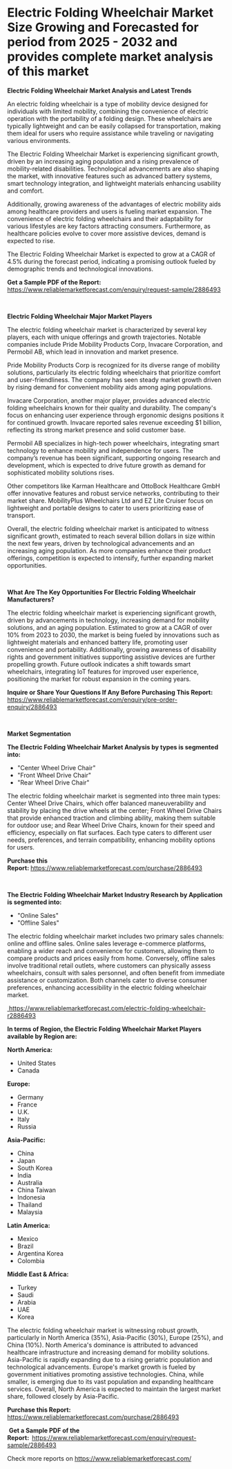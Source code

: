 <p><h1>Electric Folding Wheelchair Market Size Growing and Forecasted for period from 2025 - 2032 and provides complete market analysis of this market</h1></p><p><strong>Electric Folding Wheelchair Market Analysis and Latest Trends</strong></p>
<p><p>An electric folding wheelchair is a type of mobility device designed for individuals with limited mobility, combining the convenience of electric operation with the portability of a folding design. These wheelchairs are typically lightweight and can be easily collapsed for transportation, making them ideal for users who require assistance while traveling or navigating various environments.</p><p>The Electric Folding Wheelchair Market is experiencing significant growth, driven by an increasing aging population and a rising prevalence of mobility-related disabilities. Technological advancements are also shaping the market, with innovative features such as advanced battery systems, smart technology integration, and lightweight materials enhancing usability and comfort. </p><p>Additionally, growing awareness of the advantages of electric mobility aids among healthcare providers and users is fueling market expansion. The convenience of electric folding wheelchairs and their adaptability for various lifestyles are key factors attracting consumers. Furthermore, as healthcare policies evolve to cover more assistive devices, demand is expected to rise. </p><p>The Electric Folding Wheelchair Market is expected to grow at a CAGR of 4.5% during the forecast period, indicating a promising outlook fueled by demographic trends and technological innovations.</p></p>
<p><strong>Get a Sample PDF of the Report:&nbsp;</strong> <a href="https://www.reliablemarketforecast.com/enquiry/request-sample/2886493?utm_campaign=2803&utm_medium=2&utm_source=Github&utm_content=ia&utm_term=13032025&utm_id=electric-folding-wheelchair">https://www.reliablemarketforecast.com/enquiry/request-sample/2886493</a></p>
<p>&nbsp;</p>
<p><strong>Electric Folding Wheelchair Major Market Players</strong></p>
<p><p>The electric folding wheelchair market is characterized by several key players, each with unique offerings and growth trajectories. Notable companies include Pride Mobility Products Corp, Invacare Corporation, and Permobil AB, which lead in innovation and market presence.</p><p>Pride Mobility Products Corp is recognized for its diverse range of mobility solutions, particularly its electric folding wheelchairs that prioritize comfort and user-friendliness. The company has seen steady market growth driven by rising demand for convenient mobility aids among aging populations.</p><p>Invacare Corporation, another major player, provides advanced electric folding wheelchairs known for their quality and durability. The company's focus on enhancing user experience through ergonomic designs positions it for continued growth. Invacare reported sales revenue exceeding $1 billion, reflecting its strong market presence and solid customer base.</p><p>Permobil AB specializes in high-tech power wheelchairs, integrating smart technology to enhance mobility and independence for users. The company’s revenue has been significant, supporting ongoing research and development, which is expected to drive future growth as demand for sophisticated mobility solutions rises.</p><p>Other competitors like Karman Healthcare and OttoBock Healthcare GmbH offer innovative features and robust service networks, contributing to their market share. MobilityPlus Wheelchairs Ltd and EZ Lite Cruiser focus on lightweight and portable designs to cater to users prioritizing ease of transport.</p><p>Overall, the electric folding wheelchair market is anticipated to witness significant growth, estimated to reach several billion dollars in size within the next few years, driven by technological advancements and an increasing aging population. As more companies enhance their product offerings, competition is expected to intensify, further expanding market opportunities.</p></p>
<p>&nbsp;</p>
<p><strong>What Are The Key Opportunities For Electric Folding Wheelchair Manufacturers?</strong></p>
<p><p>The electric folding wheelchair market is experiencing significant growth, driven by advancements in technology, increasing demand for mobility solutions, and an aging population. Estimated to grow at a CAGR of over 10% from 2023 to 2030, the market is being fueled by innovations such as lightweight materials and enhanced battery life, promoting user convenience and portability. Additionally, growing awareness of disability rights and government initiatives supporting assistive devices are further propelling growth. Future outlook indicates a shift towards smart wheelchairs, integrating IoT features for improved user experience, positioning the market for robust expansion in the coming years.</p></p>
<p><strong>Inquire or Share Your Questions If Any Before Purchasing This Report:</strong> <a href="https://www.reliablemarketforecast.com/enquiry/pre-order-enquiry/2886493?utm_campaign=2803&utm_medium=2&utm_source=Github&utm_content=ia&utm_term=13032025&utm_id=electric-folding-wheelchair">https://www.reliablemarketforecast.com/enquiry/pre-order-enquiry/2886493</a></p>
<p>&nbsp;</p>
<p><strong>Market Segmentation</strong></p>
<p><strong>The Electric Folding Wheelchair Market Analysis by types is segmented into:</strong></p>
<p><ul><li>"Center Wheel Drive Chair"</li><li>"Front Wheel Drive Chair"</li><li>"Rear Wheel Drive Chair"</li></ul></p>
<p><p>The electric folding wheelchair market is segmented into three main types: Center Wheel Drive Chairs, which offer balanced maneuverability and stability by placing the drive wheels at the center; Front Wheel Drive Chairs that provide enhanced traction and climbing ability, making them suitable for outdoor use; and Rear Wheel Drive Chairs, known for their speed and efficiency, especially on flat surfaces. Each type caters to different user needs, preferences, and terrain compatibility, enhancing mobility options for users.</p></p>
<p><strong>Purchase this Report:&nbsp;</strong><a href="https://www.reliablemarketforecast.com/purchase/2886493?utm_campaign=2803&utm_medium=2&utm_source=Github&utm_content=ia&utm_term=13032025&utm_id=electric-folding-wheelchair">https://www.reliablemarketforecast.com/purchase/2886493</a></p>
<p>&nbsp;</p>
<p><strong>The Electric Folding Wheelchair Market Industry Research by Application is segmented into:</strong></p>
<p><ul><li>"Online Sales"</li><li>"Offline Sales"</li></ul></p>
<p><p>The electric folding wheelchair market includes two primary sales channels: online and offline sales. Online sales leverage e-commerce platforms, enabling a wider reach and convenience for customers, allowing them to compare products and prices easily from home. Conversely, offline sales involve traditional retail outlets, where customers can physically assess wheelchairs, consult with sales personnel, and often benefit from immediate assistance or customization. Both channels cater to diverse consumer preferences, enhancing accessibility in the electric folding wheelchair market.</p></p>
<p><a href="https://www.reliablemarketforecast.com/electric-folding-wheelchair-r2886493?utm_campaign=2803&utm_medium=2&utm_source=Github&utm_content=ia&utm_term=13032025&utm_id=electric-folding-wheelchair">&nbsp;https://www.reliablemarketforecast.com/electric-folding-wheelchair-r2886493</a></p>
<p><strong>In terms of Region, the Electric Folding Wheelchair Market Players available by Region are:</strong></p>
<p>
    <p> <strong> North America: </strong>
        <ul>
            <li>United States</li>
            <li>Canada</li>
        </ul>
        </p> 
    <p> <strong> Europe: </strong>
        <ul>
            <li>Germany</li>
            <li>France</li>
            <li>U.K.</li>
            <li>Italy</li>
            <li>Russia</li>
        </ul>
        </p> 
    <p> <strong> Asia-Pacific: </strong>
        <ul>
            <li>China</li>
            <li>Japan</li>
            <li>South Korea</li>
            <li>India</li>
            <li>Australia</li>
            <li>China Taiwan</li>
            <li>Indonesia</li>
            <li>Thailand</li>
            <li>Malaysia</li>
        </ul>
        </p> 
    <p> <strong> Latin America: </strong>
        <ul>
            <li>Mexico</li>
            <li>Brazil</li>
            <li>Argentina Korea</li>
            <li>Colombia</li>
        </ul>
        </p> 
    <p> <strong> Middle East & Africa: </strong>
        <ul>
            <li>Turkey</li>
            <li>Saudi</li>
            <li>Arabia</li>
            <li>UAE</li>
            <li>Korea</li>
        </ul>
    </p>
    </p>
<p><p>The electric folding wheelchair market is witnessing robust growth, particularly in North America (35%), Asia-Pacific (30%), Europe (25%), and China (10%). North America's dominance is attributed to advanced healthcare infrastructure and increasing demand for mobility solutions. Asia-Pacific is rapidly expanding due to a rising geriatric population and technological advancements. Europe's market growth is fueled by government initiatives promoting assistive technologies. China, while smaller, is emerging due to its vast population and expanding healthcare services. Overall, North America is expected to maintain the largest market share, followed closely by Asia-Pacific.</p></p>
<p><strong>Purchase this Report: </strong><a href="https://www.reliablemarketforecast.com/purchase/2886493?utm_campaign=2803&utm_medium=2&utm_source=Github&utm_content=ia&utm_term=13032025&utm_id=electric-folding-wheelchair">https://www.reliablemarketforecast.com/purchase/2886493</a></p>
<p>&nbsp;<strong>Get a Sample PDF of the Report:&nbsp;&nbsp;</strong><a href="https://www.reliablemarketforecast.com/enquiry/request-sample/2886493?utm_campaign=2803&utm_medium=2&utm_source=Github&utm_content=ia&utm_term=13032025&utm_id=electric-folding-wheelchair">https://www.reliablemarketforecast.com/enquiry/request-sample/2886493</a></p>
<p><strong></strong></p>
<p>Check more reports on <a href="https://www.reliablemarketforecast.com/?utm_campaign=2803&utm_medium=2&utm_source=Github&utm_content=ia&utm_term=13032025&utm_id=electric-folding-wheelchair">https://www.reliablemarketforecast.com/</a></p>